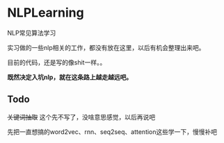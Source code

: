 # NLPLearning
NLP常见算法学习

实习做的一些nlp相关的工作，都没有放在这里，以后有机会整理出来吧。

目前的代码，还是写的像shit一样。。



**既然决定入坑nlp，就在这条路上越走越远吧。**

## Todo

~~关键词抽取~~ 这个先不写了，没啥意思感觉，以后再说吧

先把一直想搞的word2vec、rnn、seq2seq、attention这些学一下，慢慢补吧

